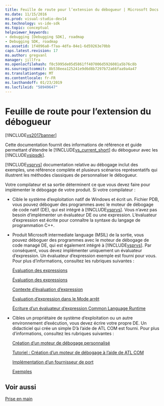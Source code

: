 ```yaml
---
title: Feuille de route pour l’extension du débogueur | Microsoft Docs
ms.date: 11/15/2016
ms.prod: visual-studio-dev14
ms.technology: vs-ide-sdk
ms.topic: conceptual
helpviewer_keywords:
- debugging [Debugging SDK], roadmap
- Debugging SDK, roadmap
ms.assetid: 1f4096a8-f7aa-4dfa-84e1-6d59263e70bb
caps.latest.revision: 17
ms.author: gregvanl
manager: jillfra
ms.openlocfilehash: f8c5995de05d5861ff407006d5926081a5b76c8b
ms.sourcegitcommit: 8b538eea125241e9d6d8b7297b72a66faa9a4a47
ms.translationtype: MT
ms.contentlocale: fr-FR
ms.lasthandoff: 01/23/2019
ms.locfileid: "58949647"
---
```

# <a name="roadmap-for-extending-the-debugger"></a>Feuille de route pour l’extension du débogueur
[!INCLUDE[vs2017banner](../../includes/vs2017banner.md)]

Cette documentation fournit des informations de référence et guide permettant d’étendre le [!INCLUDE[vs_current_short](../../includes/vs-current-short-md.md)] du débogueur avec les [!INCLUDE[vsipsdk](../../includes/vsipsdk-md.md)].  
  
 [!INCLUDE[vsprvs](../../includes/vsprvs-md.md)] documentation relative au débogage inclut des exemples, une référence complète et plusieurs scénarios représentatifs qui illustrent les méthodes classiques de personnaliser le débogueur.  
  
 Votre compilateur et sa sortie déterminent ce que vous devez faire pour implémenter le débogage de votre produit. Si votre compilateur :  
  
-   Cible le système d’exploitation natif de Windows et écrit un. Fichier PDB, vous pouvez déboguer des programmes avec le moteur de débogage de code natif (DE), qui est intégré à [!INCLUDE[vsprvs](../../includes/vsprvs-md.md)]. Vous n’avez pas besoin d’implémenter un évaluateur DE ou une expression. L’évaluateur d’expression est écrite pour connaître la syntaxe du langage de programmation C++.  
  
-   Produit Microsoft intermediate language (MSIL) de la sortie, vous pouvez déboguer des programmes avec le moteur de débogage de code managé DE, qui est également intégré à [!INCLUDE[vsprvs](../../includes/vsprvs-md.md)]. Par conséquent, vous devez implémenter uniquement un évaluateur d’expression. Un évaluateur d’expression exemple est fourni pour vous. Pour plus d’informations, consultez les rubriques suivantes :  
  
     [Évaluation des expressions](../../extensibility/debugger/expression-evaluation-visual-studio-debugging-sdk.md)  
  
     [Évaluation des expressions](../../extensibility/debugger/evaluating-expressions.md)  
  
     [Contexte d’évaluation d’expression](../../extensibility/debugger/expression-evaluation-context.md)  
  
     [Évaluation d’expression dans le Mode arrêt](../../extensibility/debugger/expression-evaluation-in-break-mode.md)  
  
     [Écriture d’un évaluateur d’expression Common Language Runtime](../../extensibility/debugger/writing-a-common-language-runtime-expression-evaluator.md)  
  
-   Cibles un propriétaire de système d’exploitation ou un autre environnement d’exécution, vous devez écrire votre propre DE. Un didacticiel qui crée un simple D’à l’aide de ATL COM est fourni. Pour plus d’informations, consultez les rubriques suivantes :  
  
     [Création d’un moteur de débogage personnalisé](../../extensibility/debugger/creating-a-custom-debug-engine.md)  
  
     [Tutoriel : Création d’un moteur de débogage à l’aide de ATL COM](http://msdn.microsoft.com/9097b71e-1fe7-48f7-bc00-009e25940c24)  
  
     [Implémentation d’un fournisseur de port](../../extensibility/debugger/implementing-a-port-supplier.md)  
  
     [Exemples](../../extensibility/debugger/visual-studio-debugging-samples.md)  
  
## <a name="see-also"></a>Voir aussi  
 [Prise en main](../../extensibility/debugger/getting-started-with-debugger-extensibility.md)
